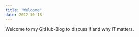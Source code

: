 ```yaml
---
title: "Welcome"
date: 2022-10-18
---
```


<p> Welcome to my GitHub-Blog to discuss if and why IT matters. </p>
